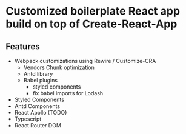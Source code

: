 # Customized boilerplate React app build on top of Create-React-App

## Features
- Webpack customizations using Rewire / Customize-CRA
  - Vendors Chunk optimization
  - Antd library
  - Babel plugins
    - styled components
    - fix babel imports for Lodash
- Styled Components
- Antd Components
- React Apollo (TODO)
- Typescript
- React Router DOM
